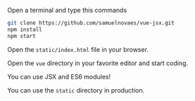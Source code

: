 Open a terminal and type this commands

```bash
git clone https://github.com/samuelnovaes/vue-jsx.git
npm install
npm start
```

Open the `static/index.html` file in your browser.

Open the `vue` directory in your favorite editor and start coding.

You can use JSX and ES6 modules!

You can use the `static` directory in production.
